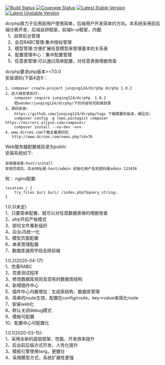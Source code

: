 [![Build Status](https://travis-ci.org/junqing124/dcrphp.svg?branch=master)](https://travis-ci.org/junqing124/dcrphp) 
[![Coverage Status](https://coveralls.io/repos/github/junqing124/dcrphp/badge.svg?branch=master)](https://coveralls.io/github/junqing124/dcrphp?branch=master) 
[![Latest Stable Version](https://poser.pugx.org/junqing124/dcrphp/v/stable.png)](https://packagist.org/packages/junqing124/dcrphp) 
[![Latest Unstable Version](https://poser.pugx.org/junqing124/dcrphp/v/unstable.png)](https://packagist.org/packages/junqing124/dcrphp)  

dcrphp致力于应用层用户使用简单，后端用户开发简单的方向。本系统采用前后端分离开发，后端自研框架，前端h-ui框架，内置:  
&nbsp;&nbsp;1、自带后台管理  
&nbsp;&nbsp;2、会员RABC管理:集中授权管理  
&nbsp;&nbsp;3、模型管理:方便扩展任意模型来管理基本的关系表    
&nbsp;&nbsp;4、配置管理中心：集中配置管理  
&nbsp;&nbsp;5、任意表管理:可以通过简单配置，对任意表做增删改查  
  
dcrphp要求php版本>=7.0.0  
安装源码(下面4选1)：  

    1、composer create-project junqing124/dcrphp dcrphp 1.0.2
    2、进入根目录执行:
        composer require junqing124/dcrphp  1.0.2  
        把vender/junqing124/dcrphp/下的内容剪切到根目录  
    3、源码安装:
        https://github.com/junqing124/dcrphp/tags 下载需要的版本，解压后:  
        composer config -g repo.packagist composer https://mirrors.aliyun.com/composer/  
        composer install --no-dev -vvv  
    4、www.dcrcms.com下载全量源码包  
       http://www.dcrcms.com/news.php?id=76  
        
Web服务器配置根目录为public  
安装系统如下:    

    安装路径是:host/install    
    安装完成后，后台地址是:host/admin 初始化用户名和密码是admin 123456  
  
附： 
nginx配置:  
```charset utf-8;  
location / {  
    try_files $uri $uri/ /index.php?$query_string;    
}  
```
1.0.3(未定)  
    1、只要简单配置，就可以对任意数据表做的增删改查  
    2、php开启严格模式  
    3、部份文件重新组织  
    4、后台JS统一化  
    5、模型页面配置  
    6、单表管理配置  
    7、数据库通用字段去除前缀  

1.0.2(2020-04-17):  
    1、完善RABC  
    2、完善测试程序  
    3、修改数据库规则及现有的数据库结构  
    4、新增插件中心  
    5、插件中心内置增加：生成表结构、数据库管理  
    6、简单的route生效，配置在config/route，key->value来简化route  
    7、安装web化  
    8、默认关闭debug模式  
    9、模板可配置  
    10、配置中心可配置化  

1.0.1(2020-03-15):  
    1、采用全新的底层框架，性能、开发效率提升  
    2、后台前后端方式开发，人性化提升  
    3、模板引擎使用twig，更健壮  
    4、采用模型方式，系统扩展性更强  

